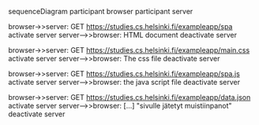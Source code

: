 sequenceDiagram
    participant browser
    participant server

browser->>server: GET https://studies.cs.helsinki.fi/exampleapp/spa
    activate server
    server-->>browser: HTML document
    deactivate server

browser->>server: GET https://studies.cs.helsinki.fi/exampleapp/main.css
    activate server
    server-->>browser: The css file
    deactivate server

browser->>server: GET https://studies.cs.helsinki.fi/exampleapp/spa.js
    activate server
    server-->>browser: the java script file
    deactivate server

browser->>server: GET https://studies.cs.helsinki.fi/exampleapp/data.json
    activate server
    server-->>browser: [...] "sivulle jätetyt muistiinpanot"
    deactivate server